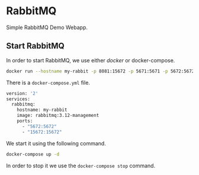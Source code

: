 # RabbitMQ

Simple RabbitMQ Demo Webapp.

## Start RabbitMQ

In order to start RabbitMQ, we use either _docker_ or docker-compose.

```bash
docker run --hostname my-rabbit -p 8081:15672 -p 5671:5671 -p 5672:5672 -d rabbitmq:3.12-management
```

There is a `docker-compose.yml` file.

```bash
version: '2'
services:
  rabbitmq:
    hostname: my-rabbit
    image: rabbitmq:3.12-management
    ports:
      - "5672:5672"
      - "15672:15672"
```

We start it using the following command.

```bash
docker-compose up -d
```

In order to stop it we use the `docker-compose stop` command.

